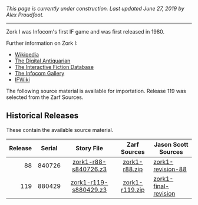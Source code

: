 *This page is currently under construction. Last updated June 27, 2019 by Alex Proudfoot.*

----

Zork I was Infocom's first IF game and was first released in 1980.

Further information on Zork I:

* [Wikipedia](https://en.wikipedia.org/wiki/Zork_I)
* [The Digital Antiquarian](https://www.filfre.net/2012/01/selling-zork/)
* [The Interactive Fiction Database](https://ifdb.tads.org/viewgame?id=0dbnusxunq7fw5ro)
* [The Infocom Gallery](http://gallery.guetech.org/zork1/zork1.html)
* [IFWiki](http://www.ifwiki.org/index.php/Zork_I)

The following source material is available for importation. Release 119 was selected from the Zarf Sources.

## Historical Releases

These contain the available source material.

| Release | Serial | Story File              | Zarf Sources     | Jason Scott Sources    |
| -------:|:------:|:-----------------------:|:----------------:| ---------------------- |
|      88 | 840726 |  [zork1-r88-s840726.z3] |  [zork1-r88.zip] | [zork1-revision-88]    |
|     119 | 880429 | [zork1-r119-s880429.z3] | [zork1-r119.zip] | [zork1-final-revision] |

[zork1-r88-s840726.z3]: https://eblong.com/infocom/gamefiles/zork1-r88-s840726.z3
[zork1-r88.zip]: https://eblong.com/infocom/sources/zork1-r88.zip
[zork1-revision-88]: https://github.com/historicalsource/zork1/tree/34cc828c4fa3b5e2581ea24c43bb8acb386d25d0

[zork1-r119-s880429.z3]: https://eblong.com/infocom/gamefiles/zork1-r119-s880429.z3
[zork1-r119.zip]: https://eblong.com/infocom/sources/zork1-r119.zip
[zork1-final-revision]: https://github.com/historicalsource/zork1/tree/87a3b787d166a441cab8d89d87f9a3753d40daa8
